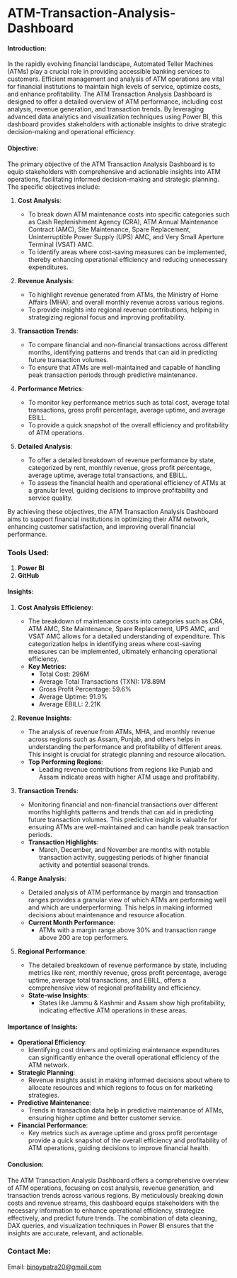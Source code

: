 # ATM-Transaction-Analysis-Dashboard

#### Introduction:
In the rapidly evolving financial landscape, Automated Teller Machines (ATMs) play a crucial role in providing accessible banking services to customers. Efficient management and analysis of ATM operations are vital for financial institutions to maintain high levels of service, optimize costs, and enhance profitability. The ATM Transaction Analysis Dashboard is designed to offer a detailed overview of ATM performance, including cost analysis, revenue generation, and transaction trends. By leveraging advanced data analytics and visualization techniques using Power BI, this dashboard provides stakeholders with actionable insights to drive strategic decision-making and operational efficiency.

#### Objective:
The primary objective of the ATM Transaction Analysis Dashboard is to equip stakeholders with comprehensive and actionable insights into ATM operations, facilitating informed decision-making and strategic planning. The specific objectives include:

1. **Cost Analysis**:
   - To break down ATM maintenance costs into specific categories such as Cash Replenishment Agency (CRA), ATM Annual Maintenance Contract (AMC), Site Maintenance, Spare Replacement, Uninterruptible Power Supply (UPS) AMC, and Very Small Aperture Terminal (VSAT) AMC.
   - To identify areas where cost-saving measures can be implemented, thereby enhancing operational efficiency and reducing unnecessary expenditures.

2. **Revenue Analysis**:
   - To highlight revenue generated from ATMs, the Ministry of Home Affairs (MHA), and overall monthly revenue across various regions.
   - To provide insights into regional revenue contributions, helping in strategizing regional focus and improving profitability.

3. **Transaction Trends**:
   - To compare financial and non-financial transactions across different months, identifying patterns and trends that can aid in predicting future transaction volumes.
   - To ensure that ATMs are well-maintained and capable of handling peak transaction periods through predictive maintenance.

4. **Performance Metrics**:
   - To monitor key performance metrics such as total cost, average total transactions, gross profit percentage, average uptime, and average EBILL.
   - To provide a quick snapshot of the overall efficiency and profitability of ATM operations.

5. **Detailed Analysis**:
   - To offer a detailed breakdown of revenue performance by state, categorized by rent, monthly revenue, gross profit percentage, average uptime, average total transactions, and EBILL.
   - To assess the financial health and operational efficiency of ATMs at a granular level, guiding decisions to improve profitability and service quality.

By achieving these objectives, the ATM Transaction Analysis Dashboard aims to support financial institutions in optimizing their ATM network, enhancing customer satisfaction, and improving overall financial performance.

### Tools Used: 
1. **Power BI**
2. **GitHub**

#### Insights:

1. **Cost Analysis Efficiency**:
   - The breakdown of maintenance costs into categories such as CRA, ATM AMC, Site Maintenance, Spare Replacement, UPS AMC, and VSAT AMC allows for a detailed understanding of expenditure. This categorization helps in identifying areas where cost-saving measures can be implemented, ultimately enhancing operational efficiency.
   - **Key Metrics**:
     - Total Cost: 296M
     - Average Total Transactions (TXN): 178.89M
     - Gross Profit Percentage: 59.6%
     - Average Uptime: 91.9%
     - Average EBILL: 2.21K

2. **Revenue Insights**:
   - The analysis of revenue from ATMs, MHA, and monthly revenue across regions such as Assam, Punjab, and others helps in understanding the performance and profitability of different areas. This insight is crucial for strategic planning and resource allocation.
   - **Top Performing Regions**:
     - Leading revenue contributions from regions like Punjab and Assam indicate areas with higher ATM usage and profitability.

3. **Transaction Trends**:
   - Monitoring financial and non-financial transactions over different months highlights patterns and trends that can aid in predicting future transaction volumes. This predictive insight is valuable for ensuring ATMs are well-maintained and can handle peak transaction periods.
   - **Transaction Highlights**:
     - March, December, and November are months with notable transaction activity, suggesting periods of higher financial activity and potential seasonal trends.

4. **Range Analysis**:
   - Detailed analysis of ATM performance by margin and transaction ranges provides a granular view of which ATMs are performing well and which are underperforming. This helps in making informed decisions about maintenance and resource allocation.
   - **Current Month Performance**:
     - ATMs with a margin range above 30% and transaction range above 200 are top performers.

5. **Regional Performance**:
   - The detailed breakdown of revenue performance by state, including metrics like rent, monthly revenue, gross profit percentage, average uptime, average total transactions, and EBILL, offers a comprehensive view of regional profitability and efficiency.
   - **State-wise Insights**:
     - States like Jammu & Kashmir and Assam show high profitability, indicating effective ATM operations in these areas.

#### Importance of Insights:

- **Operational Efficiency**:
  - Identifying cost drivers and optimizing maintenance expenditures can significantly enhance the overall operational efficiency of the ATM network.
- **Strategic Planning**:
  - Revenue insights assist in making informed decisions about where to allocate resources and which regions to focus on for marketing strategies.
- **Predictive Maintenance**:
  - Trends in transaction data help in predictive maintenance of ATMs, ensuring higher uptime and better customer service.
- **Financial Performance**:
  - Key metrics such as average uptime and gross profit percentage provide a quick snapshot of the overall efficiency and profitability of ATM operations, guiding decisions to improve financial health.

#### Conclusion:
The ATM Transaction Analysis Dashboard offers a comprehensive overview of ATM operations, focusing on cost analysis, revenue generation, and transaction trends across various regions. By meticulously breaking down costs and revenue streams, this dashboard equips stakeholders with the necessary information to enhance operational efficiency, strategize effectively, and predict future trends. The combination of data cleaning, DAX queries, and visualization techniques in Power BI ensures that the insights are accurate, relevant, and actionable.

### Contact Me: 
Email: binoypatra20@gmail.com
